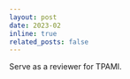 ```yaml
---
layout: post
date: 2023-02
inline: true
related_posts: false
---
```


Serve as a reviewer for TPAMI.
